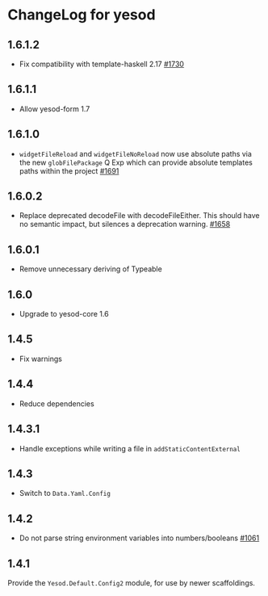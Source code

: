 # ChangeLog for yesod

## 1.6.1.2

* Fix compatibility with template-haskell 2.17 [#1730](https://github.com/yesodweb/yesod/pull/1730)

## 1.6.1.1

* Allow yesod-form 1.7

## 1.6.1.0

* `widgetFileReload` and `widgetFileNoReload` now use absolute paths via the new `globFilePackage` Q Exp which can provide absolute templates paths within the project [#1691](https://github.com/yesodweb/yesod/pull/1691)

## 1.6.0.2

* Replace deprecated decodeFile with decodeFileEither. This should have no semantic impact, but silences a deprecation warning. [#1658](https://github.com/yesodweb/yesod/pull/1658)

## 1.6.0.1

* Remove unnecessary deriving of Typeable

## 1.6.0

* Upgrade to yesod-core 1.6

## 1.4.5

* Fix warnings

## 1.4.4

* Reduce dependencies

## 1.4.3.1

*  Handle exceptions while writing a file in `addStaticContentExternal`

## 1.4.3

* Switch to `Data.Yaml.Config`

## 1.4.2

* Do not parse string environment variables into numbers/booleans [#1061](https://github.com/yesodweb/yesod/issues/1061)

## 1.4.1

Provide the `Yesod.Default.Config2` module, for use by newer scaffoldings.
